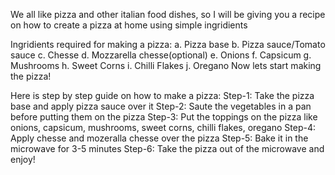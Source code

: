 We all like pizza and other italian food dishes, so I will be giving you a recipe on how to create a pizza at home using simple ingridients

Ingridients required for making a pizza:
   a. Pizza base
   b. Pizza sauce/Tomato sauce
   c. Chesse
   d. Mozzarella chesse(optional)
   e. Onions
   f. Capsicum
   g. Mushrooms
   h. Sweet Corns
   i. Chilli Flakes
   j. Oregano
Now lets start making the pizza!

Here is step by step guide on how to make a pizza:
    Step-1: Take the pizza base and apply pizza sauce over it
    Step-2: Saute the vegetables in a pan before putting them on the pizza 
    Step-3: Put the toppings on the pizza like onions, capsicum, mushrooms, sweet corns, 
            chilli flakes, oregano
    Step-4: Apply chesse and mozeralla chesse over the pizza 
    Step-5: Bake it in the microwave for 3-5 minutes
    Step-6: Take the pizza out of the microwave and enjoy!      